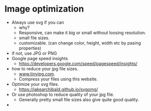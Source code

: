 # Image optimization

- Always use svg if you can
  - why?
  - Responsive, can make it big or small without loosing resolution.
  - small file sizes.
  - customizable. (can change color, height, width etc by pasing properties)
- if not, use JPG or PNG
- Google page speed insights
  - https://developers.google.com/speed/pagespeed/insights/
- how to reduce your jpg file sizes.
  - www.tinyjpg.com.
  - Compress your files using this website.
- Optimize your svg files.
  - https://jakearchibald.github.io/svgomg/
- Or use photoshop to reduce quality of your jpg file.
  - Generally pretty small file sizes also give quite good quality.
-
